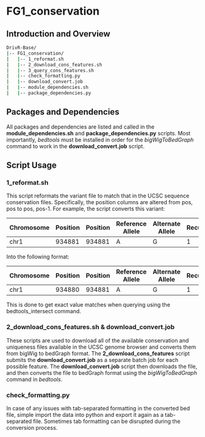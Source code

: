 # FG1_conservation

## Introduction and Overview

```bash
DrivR-Base/
|-- FG1_conservation/
|   |-- 1_reformat.sh
|   |-- 2_download_cons_features.sh
|   |-- 3_query_cons_features.sh
|   |-- check_formatting.py
|   |-- download_convert.job
|   |-- module_dependencies.sh
|   |-- package_dependencies.py
```
## Packages and Dependencies
All packages and dependencies are listed and called in the **module_dependencies.sh** and **package_dependencies.py** scripts. Most importantly, *bedtools* must be installed in order for the *bigWigToBedGraph* command to work in the **download_convert.job** script.

## Script Usage
### 1_reformat.sh
This script reformats the variant file to match that in the UCSC sequence conservation files. Specifically, the position columns are altered from pos, pos to pos, pos-1.
For example, the script converts this variant:

| Chromosome | Position | Position | Reference Allele | Alternate Allele | Recurrence | Driver Status |
| ---------- | -------- | -------- | ---------------- | ---------------- | ---------- | ------------- |
|    chr1    |  934881  |  934881  |        A         |         G        |      1     |       1       |

Into the following format:

| Chromosome | Position | Position | Reference Allele | Alternate Allele | Recurrence | Driver Status |
| ---------- | -------- | -------- | ---------------- | ---------------- | ---------- | ------------- |
|    chr1    |  934880  |  934881  |        A         |         G        |      1     |       1       |

This is done to get exact value matches when querying using the bedtools_intersect command.

### 2_download_cons_features.sh & download_convert.job
These scripts are used to download all of the available conservation and uniqueness files available in the UCSC genome browser and converts them from bigWig to bedGraph format. 
The **2_download_cons_features** script submits the **download_convert.job** as a separate batch job for each possible feature. The **download_convert.job** script then downloads the file, and then converts the file to bedGraph format using the *bigWigToBedGraph* command in *bedtools*.

### check_formatting.py
In case of any issues with tab-separated formatting in the converted bed file, simple import the data into python and export it again as a tab-separated file. Sometimes tab formatting can be disrupted during the conversion process.
